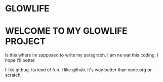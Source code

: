 # GLOWLIFE

<h1>
  WELCOME TO MY GLOWLIFE PROJECT
  </h1>

<p> 
  Is this where Im supposed to write my paragraph. I am ne wat this coding. I hope I'll better.
  </p>
<p2> 
  I like gitbug. Its kind of fun. I like github. It's way better than code.org or scratch.
  </p2>
<script>
rect(200,200,200,200);
  </script>
